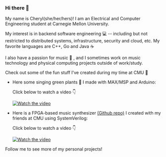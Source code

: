 ### Hi there 👋
My name is Cheryl(she/her/hers)!
I am an Electrical and Computer Engineering student at Carnegie Mellon University.

My interest is in backend software engineering 💻 -- including but not restricted to distributed systems, infrastructure, security and cloud, etc.
My favorite languages are C++, Go and Java ☕

I also have a passion for music 🎼 , and I sometimes work on music technology and physical computing projects outside of work/study.

Check out some of the fun stuff I've created during my time at CMU 🌟
- Here some singing green plants 🌱 I made with MAX/MSP and Arduino:


    Click below to watch a video 👇

    [![Watch the video](https://i9.ytimg.com/vi/7qudEexKKws/mqdefault.jpg?v=5fc9b7d5&sqp=CJj8mYkG&rs=AOn4CLBROMcM7uWZFBVkFJVN0MjjBK1J3g)](https://youtu.be/7qudEexKKws)

- Here is a FPGA-based music synthesizer [(Github repo)](https://github.com/jiulingz/conFFTi) I created with my friends at CMU using SystemVerilog:

    Click below to watch a video 👇

    [![Watch the video](http://course.ece.cmu.edu/~ece500/projects/s21-teamd8/wp-content/uploads/sites/149/2021/03/design-review-1-768x432.jpg)](https://youtu.be/zdNPF3ZBTvo)

Follow me to see more of my personal projects!
